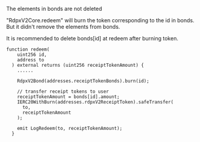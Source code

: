 The elements in bonds are not deleted

"RdpxV2Core.redeem" will burn the token corresponding to the id in bonds.
But it didn't remove the elements from bonds.

It is recommended to delete bonds[id] at redeem after burning token.

```
function redeem(
    uint256 id,
    address to
  ) external returns (uint256 receiptTokenAmount) {
    ......

    RdpxV2Bond(addresses.receiptTokenBonds).burn(id);

    // transfer receipt tokens to user
    receiptTokenAmount = bonds[id].amount;
    IERC20WithBurn(addresses.rdpxV2ReceiptToken).safeTransfer(
      to,
      receiptTokenAmount
    );

    emit LogRedeem(to, receiptTokenAmount);
  }
```